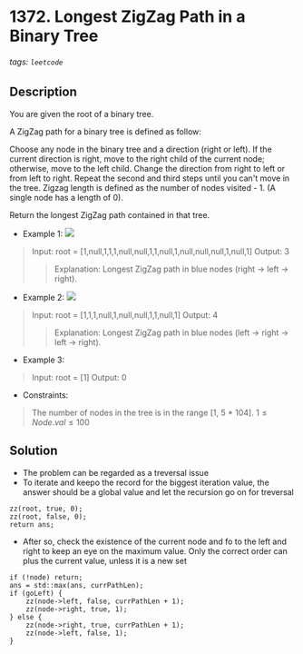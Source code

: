 # 1372. Longest ZigZag Path in a Binary Tree
###### tags: `leetcode`
## Description
You are given the root of a binary tree.

A ZigZag path for a binary tree is defined as follow:

Choose any node in the binary tree and a direction (right or left).
If the current direction is right, move to the right child of the current node; otherwise, move to the left child.
Change the direction from right to left or from left to right.
Repeat the second and third steps until you can't move in the tree.
Zigzag length is defined as the number of nodes visited - 1. (A single node has a length of 0).

Return the longest ZigZag path contained in that tree.

- Example 1:
![](https://assets.leetcode.com/uploads/2020/01/22/sample_1_1702.png)

>Input: root = [1,null,1,1,1,null,null,1,1,null,1,null,null,null,1,null,1]
Output: 3
>>Explanation: Longest ZigZag path in blue nodes (right -> left -> right).

- Example 2:
![](https://assets.leetcode.com/uploads/2020/01/22/sample_2_1702.png)

>Input: root = [1,1,1,null,1,null,null,1,1,null,1]
Output: 4
>>Explanation: Longest ZigZag path in blue nodes (left -> right -> left -> right).

- Example 3:

>Input: root = [1]
Output: 0

- Constraints:

>The number of nodes in the tree is in the range [1, 5 * 104].
$1 \leq Node.val \leq 100$

## Solution
- The problem can be regarded as a treversal issue
- To iterate and keepo the record for the biggest iteration value, the answer should be a global value and let the recursion go on for treversal
```cpp=
zz(root, true, 0);
zz(root, false, 0);
return ans;
```
- After so, check the existence of the current node and fo to the left and right to keep an eye on the maximum value. Only the correct order can plus the current value, unless it is a new set
```cpp=
if (!node) return;
ans = std::max(ans, currPathLen);
if (goLeft) {
    zz(node->left, false, currPathLen + 1);
    zz(node->right, true, 1);
} else {
    zz(node->right, true, currPathLen + 1);
    zz(node->left, false, 1);
}
```